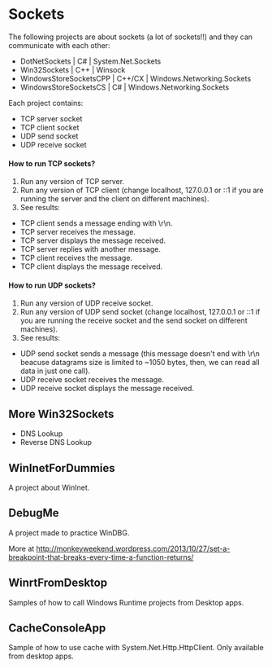 # Sockets

The following projects are about sockets (a lot of sockets!!) and they can communicate with each other:

* DotNetSockets | C# | System.Net.Sockets
* Win32Sockets | C++ | Winsock
* WindowsStoreSocketsCPP | C++/CX | Windows.Networking.Sockets
* WindowsStoreSocketsCS | C# | Windows.Networking.Sockets

Each project contains:

* TCP server socket
* TCP client socket
* UDP send socket
* UDP receive socket

#### How to run TCP sockets?

1. Run any version of TCP server.
2. Run any version of TCP client (change localhost, 127.0.0.1 or ::1 
   if you are running the server and the client on different machines).
3. See results:
  * TCP client sends a message ending with \r\n.
  * TCP server receives the message.
  * TCP server displays the message received.
  * TCP server replies with another message.
  * TCP client receives the message.
  * TCP client displays the message received.

#### How to run UDP sockets?

1. Run any  version of UDP receive socket.
2. Run any version of UDP send socket (change localhost, 127.0.0.1 or ::1 
   if you are running the receive socket and the send socket on different machines).
3. See results:
  * UDP send socket sends a message (this message doesn't end with \r\n beacuse datagrams
    size is limited to ~1050 bytes, then, we  can read all data in just one call).
  * UDP receive socket receives the message.
  * UDP receive socket displays the message received.

## More Win32Sockets

* DNS Lookup
* Reverse DNS Lookup

## WinInetForDummies

A project about WinInet.

## DebugMe

A project made to practice WinDBG.

More at http://monkeyweekend.wordpress.com/2013/10/27/set-a-breakpoint-that-breaks-every-time-a-function-returns/

## WinrtFromDesktop

Samples of how to call Windows Runtime projects from Desktop apps.

## CacheConsoleApp

Sample of how to use cache with System.Net.Http.HttpClient. Only available from desktop apps.
